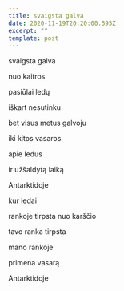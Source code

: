 ```yaml
---
title: svaigsta galva
date: 2020-11-19T20:20:00.595Z
excerpt: ""
template: post
---
```

svaigsta galva 

nuo kaitros 

pasiūlai ledų

iškart nesutinku

bet visus metus galvoju 

iki kitos vasaros 

apie ledus 

ir užšaldytą laiką

Antarktidoje

kur ledai

rankoje tirpsta nuo karščio 

tavo ranka tirpsta

mano rankoje

primena vasarą

Antarktidoje